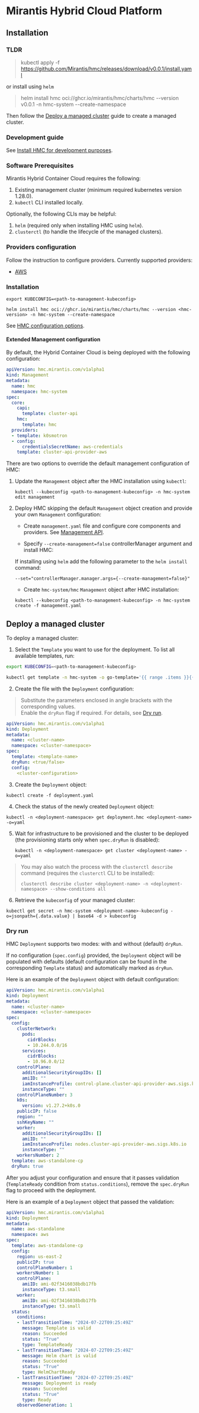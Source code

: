 # Mirantis Hybrid Cloud Platform

## Installation

### TLDR

> kubectl apply -f https://github.com/Mirantis/hmc/releases/download/v0.0.1/install.yaml

or install using `helm`

> helm install hmc oci://ghcr.io/mirantis/hmc/charts/hmc --version v0.0.1 -n hmc-system --create-namespace

Then follow the [Deploy a managed cluster](#deploy-a-managed-cluster) guide to create a managed cluster.

### Development guide

See [Install HMC for development purposes](docs/dev.md#hmc-installation-for-development).

### Software Prerequisites

Mirantis Hybrid Container Cloud requires the following:

1. Existing management cluster (minimum required kubernetes version 1.28.0).
2. `kubectl` CLI installed locally.

Optionally, the following CLIs may be helpful:

1. `helm` (required only when installing HMC using `helm`).
2. `clusterctl` (to handle the lifecycle of the managed clusters). 

### Providers configuration

Follow the instruction to configure providers. Currently supported providers:
* [AWS](docs/aws/main.md#prepare-the-aws-infra-provider)

### Installation

```
export KUBECONFIG=<path-to-management-kubeconfig>

helm install hmc oci://ghcr.io/mirantis/hmc/charts/hmc --version <hmc-version> -n hmc-system --create-namespace
```

See [HMC configuration options](templates/hmc/values.yaml).

#### Extended Management configuration

By default, the Hybrid Container Cloud is being deployed with the following configuration:

```yaml
apiVersion: hmc.mirantis.com/v1alpha1
kind: Management
metadata:
  name: hmc
  namespace: hmc-system
spec:
  core:
    capi:
      template: cluster-api
    hmc:
      template: hmc
  providers:
  - template: k0smotron
  - config:
      credentialsSecretName: aws-credentials
    template: cluster-api-provider-aws
```

There are two options to override the default management configuration of HMC:

1. Update the `Management` object after the HMC installation using `kubectl`:

    `kubectl --kubeconfig <path-to-management-kubeconfig> -n hmc-system edit management`

2. Deploy HMC skipping the default `Management` object creation and provide your own `Management`
configuration:

   * Create `management.yaml` file and configure core components and providers.
   See [Management API](api/v1alpha1/management_types.go).

   * Specify `--create-management=false` controllerManager argument and install HMC:

    If installing using `helm` add the following parameter to the `helm install` command:

    `--set="controllerManager.manager.args={--create-management=false}"`

   * Create `hmc-system/hmc` `Management` object after HMC installation:

    `kubectl --kubeconfig <path-to-management-kubeconfig> -n hmc-system create -f management.yaml`

## Deploy a managed cluster

To deploy a managed cluster:

1. Select the `Template` you want to use for the deployment. To list all available templates, run:

```bash
export KUBECONFIG=<path-to-management-kubeconfig>

kubectl get template -n hmc-system -o go-template='{{ range .items }}{{ if eq .status.type "deployment" }}{{ .metadata.name }}{{ printf "\n" }}{{ end }}{{ end }}'
```

2. Create the file with the `Deployment` configuration:

> Substitute the parameters enclosed in angle brackets with the corresponding values.\
> Enable the `dryRun` flag if required. For details, see [Dry run](#dry-run).

```yaml
apiVersion: hmc.mirantis.com/v1alpha1
kind: Deployment
metadata:
  name: <cluster-name>
  namespace: <cluster-namespace>
spec:
  template: <template-name>
  dryRun: <true/false>
  config:
    <cluster-configuration>
```

3. Create the `Deployment` object:

`kubectl create -f deployment.yaml`

4. Check the status of the newly created `Deployment` object:

`kubectl -n <deployment-namespace> get deployment.hmc <deployment-name> -o=yaml`

5. Wait for infrastructure to be provisioned and the cluster to be deployed (the provisioning starts only when
`spec.dryRun` is disabled):

   `kubectl -n <deployment-namespace> get cluster <deployment-name> -o=yaml`

> You may also watch the process with the `clusterctl describe` command (requires the `clusterctl` CLI to be installed):
> ```
> clusterctl describe cluster <deployment-name> -n <deployment-namespace> --show-conditions all
> ```

6. Retrieve the `kubeconfig` of your managed cluster:

```
kubectl get secret -n hmc-system <deployment-name>-kubeconfig -o=jsonpath={.data.value} | base64 -d > kubeconfig
```

### Dry run

HMC `Deployment` supports two modes: with and without (default) `dryRun`.

If no configuration (`spec.config`) provided, the `Deployment` object will be populated with defaults
(default configuration can be found in the corresponding `Template` status) and automatically marked as `dryRun`.

Here is an example of the `Deployment` object with default configuration:

```yaml
apiVersion: hmc.mirantis.com/v1alpha1
kind: Deployment
metadata:
  name: <cluster-name>
  namespace: <cluster-namespace>
spec:
  config:
    clusterNetwork:
      pods:
        cidrBlocks:
        - 10.244.0.0/16
      services:
        cidrBlocks:
        - 10.96.0.0/12
    controlPlane:
      additionalSecurityGroupIDs: []
      amiID: ""
      iamInstanceProfile: control-plane.cluster-api-provider-aws.sigs.k8s.io
      instanceType: ""
    controlPlaneNumber: 3
    k0s:
      version: v1.27.2+k0s.0
    publicIP: false
    region: ""
    sshKeyName: ""
    worker:
      additionalSecurityGroupIDs: []
      amiID: ""
      iamInstanceProfile: nodes.cluster-api-provider-aws.sigs.k8s.io
      instanceType: ""
    workersNumber: 2
  template: aws-standalone-cp
  dryRun: true
```

After you adjust your configuration and ensure that it passes validation (`TemplateReady` condition
from `status.conditions`), remove the `spec.dryRun` flag to proceed with the deployment.

Here is an example of a `Deployment` object that passed the validation:

```yaml
apiVersion: hmc.mirantis.com/v1alpha1
kind: Deployment
metadata:
  name: aws-standalone
  namespace: aws
spec:
  template: aws-standalone-cp
  config:
    region: us-east-2
    publicIP: true
    controlPlaneNumber: 1
    workersNumber: 1
    controlPlane:
      amiID: ami-02f3416038bdb17fb
      instanceType: t3.small
    worker:
      amiID: ami-02f3416038bdb17fb
      instanceType: t3.small
  status:
    conditions:
    - lastTransitionTime: "2024-07-22T09:25:49Z"
      message: Template is valid
      reason: Succeeded
      status: "True"
      type: TemplateReady
    - lastTransitionTime: "2024-07-22T09:25:49Z"
      message: Helm chart is valid
      reason: Succeeded
      status: "True"
      type: HelmChartReady
    - lastTransitionTime: "2024-07-22T09:25:49Z"
      message: Deployment is ready
      reason: Succeeded
      status: "True"
      type: Ready
    observedGeneration: 1
```
